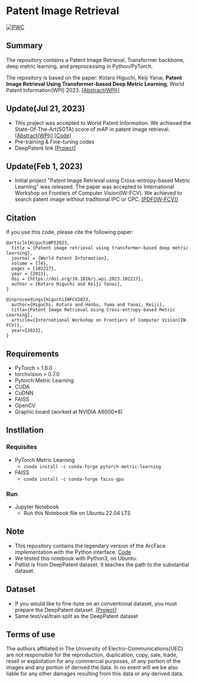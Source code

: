 # Patent Image Retrieval
[![PWC](https://img.shields.io/endpoint.svg?url=https://paperswithcode.com/badge/patent-image-retrieval-using-transformer/image-retrieval-on-deeppatent)](https://paperswithcode.com/sota/image-retrieval-on-deeppatent?p=patent-image-retrieval-using-transformer)

## Summary
The repository contains a Patent Image Retrieval, Transformer backbone, deep metric learning, and preprocessing in Python/PyTorch.

The repository is based on the paper: Kotaro Higuchi, Keiji Yanai, **Patent Image Retrieval Using Transformer-based Deep Metric Learning**, World Patent Information(WPI) 2023. [[Abstract(WPI)]](https://www.sciencedirect.com/science/article/abs/pii/S0172219023000479) 

## Update(Jul 21, 2023)
- This project was accepted to World Patent Information. We achieved the State-Of-The-Art(SOTA) score of mAP in patent image retrieval. [[Abstract(WPI)]](https://www.sciencedirect.com/science/article/abs/pii/S0172219023000479)  [[Code]](https://github.com/L4Clippers/Patent-Image-Retrieval-Transformer-DML/blob/main/20230110_ArcFace-DPat-SwinV2_v38_384RandCrop.ipynb)
- Pre-training & Fine-tuning codes
- DeepPatent link [[Project]](https://github.com/GoFigure-LANL/DeepPatent-dataset)

## Update(Feb 1, 2023)
- Initial project "Patent Image Retrieval using Cross-entropy-based Metric Learning" was released. The paper was accepted to International Workshop on Frontiers of Computer Vision(IW-FCV). We achieved to search patent image without traditional IPC or CPC. [[PDF(IW-FCV)]](https://iwfcv2023.github.io/assets/Poster/P1-6%20Patent%20Image%20Retrieval%20Using%20Cross-entropy-based%20Metric%20Learning_Kotaro%20Higuchi.pdf) 

## Citation
If you use this code, please cite the following paper:

```
@article{HiguchiWPI2023,
  title = {Patent image retrieval using transformer-based deep metric learning},
  journal = {World Patent Information},
  volume = {74},
  pages = {102217},
  year = {2023},
  doi = {https://doi.org/10.1016/j.wpi.2023.102217},
  author = {Kotaro Higuchi and Keiji Yanai},
}

@inproceedings{HiguchiIWFCV2023,
  author={Higuchi, Kotaro and Honbu, Yuma and Yanai, Keiji},
  title={Patent Image Retrieval Using Cross-entropy-based Metric Learning},
  article={International Workshop on Frontiers of Computer Vision(IW-FCV)},
  year={2023},
}
```

## Requirements
- PyTorch > 1.6.0
- torchvision > 0.7.0
- Pytorch Metric Learning
- CUDA
- CuDNN
- FAISS
- OpenCV
- Graphic board (worked at NVIDIA A6000*8)

## Instllation
### Requisites
- PyTorch Metric Learning
  -  ``conda install -c conda-forge pytorch-metric-learning``
- FAISS
  -  ``conda install -c conda-forge faiss-gpu``
### Run
- Jupyter Notebook
  - Run this Notebook file on Ubuntu 22.04 LTS

## Note
- This repository contains the legendary version of the ArcFace implementation with the Python interface. [Code](https://github.com/ronghuaiyang/arcface-pytorch/blob/master/models/metrics.py)
- We tested this notebook with Python3, on Ubuntu.
- Patlist is from DeepPatent dataset. It teaches the path to the substantial dataset.

## Dataset
- If you would like to fine-tune on an conventional dataset, you must prepare the DeepPatent dataset. [[Project]](https://github.com/GoFigure-LANL/DeepPatent-dataset)
- Same test/val/train split as the DeepPatent dataset

## Terms of use
The authors affiliated in The University of Electro-Communications(UEC) are not responsible for the reproduction, duplication, copy, sale, trade, resell or exploitation for any commercial purposes, of any portion of the images and any portion of derived the data. In no event will we be also liable for any other damages resulting from this data or any derived data.
